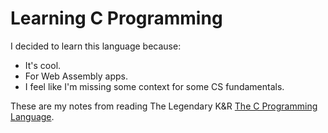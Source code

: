 # Learning C Programming

I decided to learn this language because: 
* It's cool.
* For Web Assembly apps.
* I feel like I'm missing some context for some CS fundamentals.

These are my notes from reading The Legendary K&R [The C Programming Language](https://en.wikipedia.org/wiki/The_C_Programming_Language).